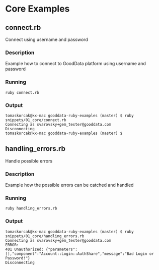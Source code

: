 # Core Examples

## connect.rb 

Connect using username and password

### Description

Example how to connect to GoodData platform using username and password

### Running

```
ruby connect.rb
```

### Output

```
tomaskorcak@kx-mac gooddata-ruby-examples (master) $ ruby snippets/01_core/connect.rb
Connecting as svarovsky+gem_tester@gooddata.com
Disconnecting
tomaskorcak@kx-mac gooddata-ruby-examples (master) $
```

## handling_errors.rb 

Handle possible errors

### Description

Example how the possible errors can be catched and handled

### Running

```
ruby handling_errors.rb
```

### Output

```
tomaskorcak@kx-mac gooddata-ruby-examples (master) $ ruby snippets/01_core/handling_errors.rb
Connecting as svarovsky+gem_tester@gooddata.com
ERROR:
401 Unauthorized: {"parameters":[],"component":"Account::Login::AuthShare","message":"Bad Login or Password!"}
Disconnecting
```
